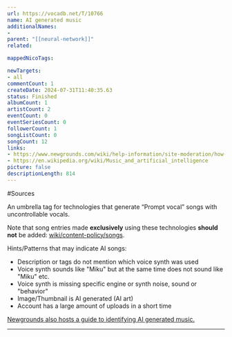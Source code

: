 ```yaml
---
url: https://vocadb.net/T/10766
name: AI generated music
additionalNames: 
- 
parent: "[[neural-network]]"
related:

mappedNicoTags:

newTargets:
- all
commentCount: 1
createDate: 2024-07-31T11:40:35.63
status: Finished
albumCount: 1
artistCount: 2
eventCount: 0
eventSeriesCount: 0
followerCount: 1
songListCount: 0
songCount: 12
links: 
- https://www.newgrounds.com/wiki/help-information/site-moderation/how-to-detect-ai-audio
- https://en.wikipedia.org/wiki/Music_and_artificial_intelligence
picture: false
descriptionLength: 814
---
```


#Sources

An umbrella tag for technologies that generate “Prompt vocal” songs with uncontrollable vocals.

Note that song entries made **exclusively** using these technologies **should not** be added: [wiki/content-policy/songs](https://wiki.vocadb.net/docs/other-guidelines/content-policy#songs).

Hints/Patterns that may indicate AI songs:
- Description or tags do not mention which voice synth was used
- Voice synth sounds like "Miku" but at the same time does not sound like "Miku" etc.
- Voice synth is missing specific engine or synth noise, sound or "behavior"
- Image/Thumbnail is AI generated (AI art)
- Account has a large amount of uploads in a short time

[Newgrounds also hosts a guide to identifying AI generated music.](https://www.newgrounds.com/wiki/help-information/site-moderation/how-to-detect-ai-audio)

---

